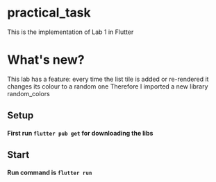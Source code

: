 # practical_task

This is the implementation of Lab 1 in Flutter

# What's new?

This lab has a feature:
every time the list tile is added or re-rendered it changes its colour to a random one
Therefore I imported a new library random_colors

## Setup
#### First run ```flutter pub get``` for downloading the libs

## Start
#### Run command is ```flutter run```

